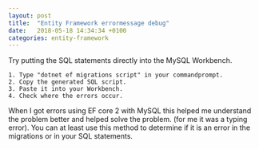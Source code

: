 ```yaml
---
layout: post
title:  "Entity Framework errormessage debug"
date:   2018-05-18 14:34:34 +0100
categories: entity-framework
---
```

Try putting the SQL statements directly into the MySQL Workbench.

    1. Type "dotnet ef migrations script" in your commandprompt.
    2. Copy the generated SQL script.
    3. Paste it into your Workbench.
    4. Check where the errors occur.


When I got errors using EF core 2 with MySQL this helped me understand the problem better and helped solve the problem. (for me it was a typing error). You can at least use this method to determine if it is an error in the migrations or in your SQL statements.